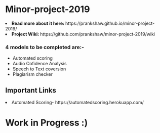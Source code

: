 # Minor-project-2019
<li><b>Read more about it here: </b>
  https://prankshaw.github.io/minor-project-2019/</li>
<li><b> Project Wiki: </b>
  https://github.com/prankshaw/minor-project-2019/wiki</li>
  
### 4 models to be completed are:-
<ul><li>Automated scoring</li><li>Audio Cofidence Analysis</li> <li>Speech to Text coversion</li><li>Plagiarism checker</li></ul>

## Important Links
<li> Automated Scoring- https://automatedscoring.herokuapp.com/  </li>
  
# Work in Progress :)
